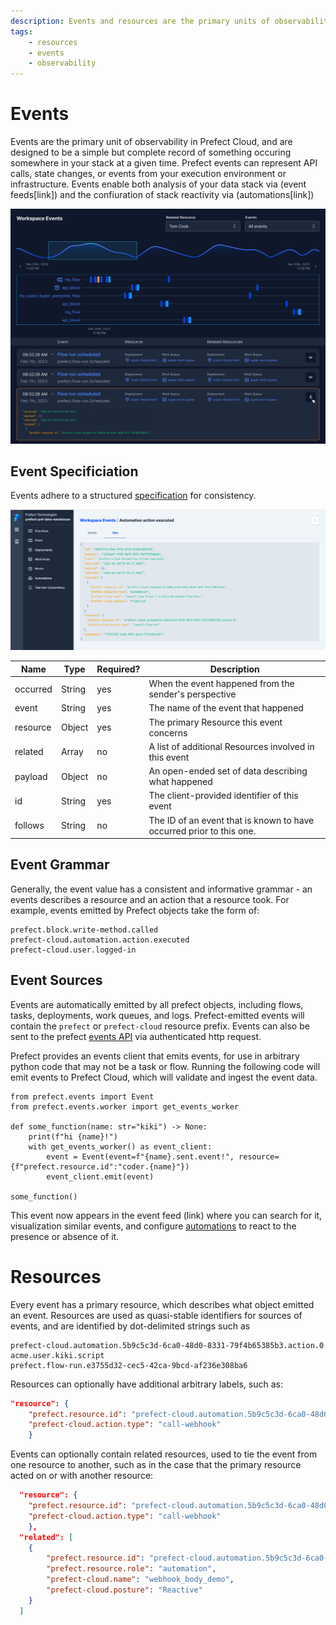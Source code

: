 ```yaml
---
description: Events and resources are the primary units of observability in Prefect Cloud
tags:
    - resources
    - events
    - observability
---
```


# Events

Events are the primary unit of observability in Prefect Cloud, and are designed to be a simple but complete record of something occuring somewhere in your stack at a given time. Prefect events can represent API calls, state changes, or events from your execution environment or infrastructure. Events enable both analysis of your data stack via (event feeds[link]) and the confiuration of stack reactivity via (automations[link])

![Prefect UI](../img/ui/event-feed.png)

## Event Specificiation

Events adhere to a structured [specification](https://app.prefect.cloud/api/docs#tag/Events) for consistency.

![Prefect UI](../img/ui/event-spec.png)
  
| Name | Type | Required? | Description |
| ---- | ---- | --------- | ----------- |
| occurred |  String | yes | When the event happened from the sender's perspective |
| event |  String | yes | The name of the event that happened |
| resource|  Object | yes | The primary Resource this event concerns |
| related | Array | no | A list of additional Resources involved in this event |
| payload | Object | no | An open-ended set of data describing what happened |
| id | String | yes | The client-provided identifier of this event |
| follows | String | no | The ID of an event that is known to have occurred prior to this one. |


## Event Grammar

Generally, the event value has a consistent and informative grammar - an events describes a resource and an action that a resource took. For example, events emitted by Prefect objects take the form of:


```
prefect.block.write-method.called
prefect-cloud.automation.action.executed
prefect-cloud.user.logged-in
```

## Event Sources

Events are automatically emitted by all prefect objects, including flows, tasks, deployments, work queues, and logs. Prefect-emitted events will contain the `prefect` or `prefect-cloud` resource prefix. Events can also be sent to the prefect [events API](https://app.prefect.cloud/api/docs#tag/Events) via authenticated http request.

Prefect provides an events client that emits events, for use in arbitrary python code that may not be a task or 
flow. Running the following code will emit events to Prefect Cloud, which will validate and ingest the event data.


```python3
from prefect.events import Event
from prefect.events.worker import get_events_worker

def some_function(name: str="kiki") -> None:
    print(f"hi {name}!")
    with get_events_worker() as event_client:
        event = Event(event=f"{name}.sent.event!", resource={f"prefect.resource.id":"coder.{name}"})
        event_client.emit(event)
          
some_function()
```

This event now appears in the event feed (link) where you can search for it, visualization similar events, and configure [automations](/ui/automations/) to react to the presence or absence of it.


# Resources

Every event has a primary resource, which describes what object emitted an event. Resources are used as quasi-stable identifiers for sources of events, and are identified by dot-delimited strings such as

```
prefect-cloud.automation.5b9c5c3d-6ca0-48d0-8331-79f4b65385b3.action.0
acme.user.kiki.script
prefect.flow-run.e3755d32-cec5-42ca-9bcd-af236e308ba6
```

Resources can optionally have additional arbitrary labels, such as:

```json
"resource": {
    "prefect.resource.id": "prefect-cloud.automation.5b9c5c3d-6ca0-48d0-8331-79f4b65385b3.action.0",
    "prefect-cloud.action.type": "call-webhook"
    }
```

Events can optionally contain related resources, used to tie the event from one resource to another, such as in the case that the primary resource acted on or with another resource:

```json
  "resource": {
    "prefect.resource.id": "prefect-cloud.automation.5b9c5c3d-6ca0-48d0-8331-79f4b65385b3.action.0",
    "prefect-cloud.action.type": "call-webhook"
    },
  "related": [
    {
        "prefect.resource.id": "prefect-cloud.automation.5b9c5c3d-6ca0-48d0-8331-79f4b65385b3",
        "prefect.resource.role": "automation",
        "prefect-cloud.name": "webhook_body_demo",
        "prefect-cloud.posture": "Reactive"
    }
  ]
```







